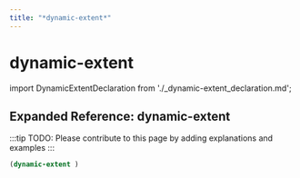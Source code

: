 ```yaml
---
title: "*dynamic-extent*"
---
```


# dynamic-extent

import DynamicExtentDeclaration from './_dynamic-extent_declaration.md';

<DynamicExtentDeclaration />

## Expanded Reference: dynamic-extent

:::tip
TODO: Please contribute to this page by adding explanations and examples
:::

```lisp
(dynamic-extent )
```
